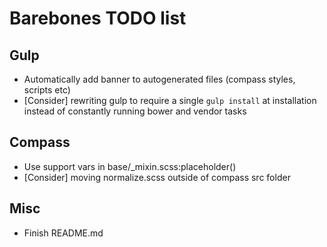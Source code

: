 # Barebones TODO list

## Gulp

 * Automatically add banner to autogenerated files (compass styles, scripts etc)
 * [Consider] rewriting gulp to require a single `gulp install` at installation
   instead of constantly running bower and vendor tasks

## Compass

 * Use support vars in base/_mixin.scss:placeholder()
 * [Consider] moving normalize.scss outside of compass src folder

## Misc

 * Finish README.md
